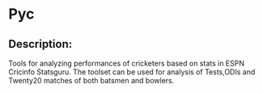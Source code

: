# Pyc 

## Description: 

Tools for analyzing performances of cricketers based on stats in
ESPN Cricinfo Statsguru. The toolset can  be used for analysis of Tests,ODIs 
and Twenty20 matches of both batsmen and bowlers.